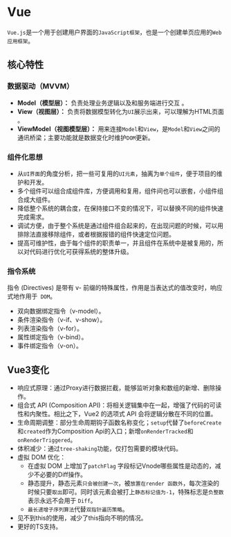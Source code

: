 # Vue

`Vue.js`是一个用于创建用户界面的`JavaScript框架`，也是一个创建单页应用的`Web应用框架`。

## **核心特性**

### **数据驱动（MVVM）**

- **Model（模型层）：** 负责处理业务逻辑以及和服务端进行交互  。
- **View（视图层）：**  负责将数据模型转化为`UI`展示出来，可以理解为HTML页面 。
- **ViewModel（视图模型层）：** 用来连接`Model`和`View`，是`Model`和`View`之间的通讯桥梁；主要功能就是数据变化时维护`DOM`更新。

###  组件化思想

- 从`UI界面`的角度分析，把一些可复用的`UI元素`，抽离为`单个组件`，便于项目的维护和开发。
- 多个组件可以组合成组件库，方便调用和复用，组件间也可以嵌套，小组件组合成大组件。  
-  降低整个系统的耦合度，在保持接口不变的情况下，可以替换不同的组件快速完成需求。
- 调试方便，由于整个系统是通过组件组合起来的，在出现问题的时候，可以用排除法直接移除组件，或者根据报错的组件快速定位问题。
- 提高可维护性，由于每个组件的职责单一，并且组件在系统中是被复用的，所以对代码进行优化可获得系统的整体升级。

### **指令系统**

指令 (Directives) 是带有 v- 前缀的特殊属性，作用是当表达式的值改变时，响应式地作用于` DOM`。

- 双向数据绑定指令（v-model）。
- 条件渲染指令（v-if、v-show）。
- 列表渲染指令（v-for）。
- 属性绑定指令（v-bind）。
- 事件绑定指令（v-on）。

##  Vue3变化

- 响应式原理：通过Proxy进行数据拦截，能够监听对象和数组的新增、删除操作。
- 组合式 API (Composition API)：将相关逻辑集中在一起，增强了代码的可读性和内聚性。相比之下，Vue2 的选项式 API 会将逻辑分散在不同的位置。
- 生命周期调整：部分生命周期钩子函数名称变化；`setup`代替了`beforeCreate`和`created`作为Composition Api的入口；新增`onRenderTracked`和`onRenderTriggered`。
- 体积减少：通过`tree-shaking`功能，仅打包需要的模块代码。
- 虚拟 DOM 优化：
  - 在虚拟 DOM 上增加了`patchFlag` 字段标记Vnode哪些属性是动态的，减少不必要的Diff操作。
  - 静态提升，静态元素`只会被创建一次`，被`放置在render 函数外`，每次渲染的时候只要`取出`即可。同时该元素会被打上`静态标记值为-1`，特殊标志是`负整数`表示永远不会用于 `Diff`。
  - `最长递增子序列算法`代替`双指针遍历策略`。
- 见不到this的使用，减少了this指向不明的情况。
- 更好的TS支持。